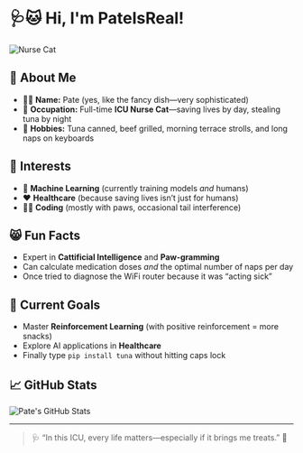 # 🩺🐱 Hi, I'm PateIsReal! 

![Nurse Cat](https://media.giphy.com/media/v6aOjy0Qo1fIA/giphy.gif)

## 🐾 About Me
- 👩‍⚕️ **Name:** Pate (yes, like the fancy dish—very sophisticated)
- 🏥 **Occupation:** Full-time **ICU Nurse Cat**—saving lives by day, stealing tuna by night
- 🍣 **Hobbies:** Tuna canned, beef grilled, morning terrace strolls, and long naps on keyboards

## 💉 Interests
- 🧠 **Machine Learning** (currently training models *and* humans)
- ❤️ **Healthcare** (because saving lives isn’t just for humans)
- 👨‍💻 **Coding** (mostly with paws, occasional tail interference)

## 😸 Fun Facts
- Expert in **Cattificial Intelligence** and **Paw-gramming**
- Can calculate medication doses *and* the optimal number of naps per day
- Once tried to diagnose the WiFi router because it was “acting sick”

## 🚀 Current Goals
- Master **Reinforcement Learning** (with positive reinforcement = more snacks)
- Explore AI applications in **Healthcare**
- Finally type `pip install tuna` without hitting caps lock

## 📈 GitHub Stats
![Pate's GitHub Stats](https://github-readme-stats.vercel.app/api?username=PateIsReal&show_icons=true&theme=default)

---

> 🩺 “In this ICU, every life matters—especially if it brings me treats.” 🐾


